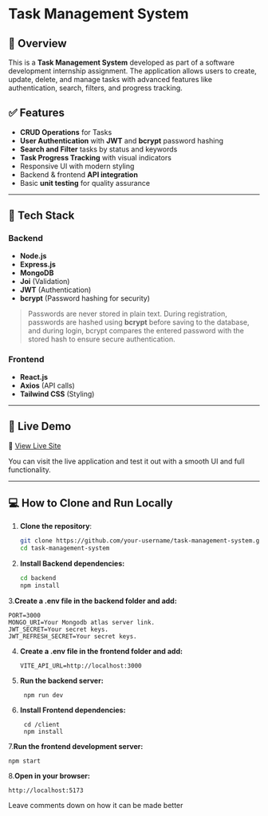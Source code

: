 # Task Management System

## 📌 Overview

This is a **Task Management System** developed as part of a software development internship assignment. The application allows users to create, update, delete, and manage tasks with advanced features like authentication, search, filters, and progress tracking.

## ✅ Features

- **CRUD Operations** for Tasks  
- **User Authentication** with **JWT** and **bcrypt** password hashing  
- **Search and Filter** tasks by status and keywords  
- **Task Progress Tracking** with visual indicators  
- Responsive UI with modern styling  
- Backend & frontend **API integration**  
- Basic **unit testing** for quality assurance  

---

## 🧰 Tech Stack

### Backend
- **Node.js**  
- **Express.js**  
- **MongoDB**  
- **Joi** (Validation)  
- **JWT** (Authentication)  
- **bcrypt** (Password hashing for security)

> Passwords are never stored in plain text. During registration, passwords are hashed using **bcrypt** before saving to the database, and during login, bcrypt compares the entered password with the stored hash to ensure secure authentication.

### Frontend
- **React.js**  
- **Axios** (API calls)  
- **Tailwind CSS** (Styling)

---

## 🚀 Live Demo

🔗 [View Live Site](https://tf-task-management-system.netlify.app)

You can visit the live application and test it out with a smooth UI and full functionality.

---

## 💻 How to Clone and Run Locally

1. **Clone the repository**:

   ```bash
   git clone https://github.com/your-username/task-management-system.git
   cd task-management-system
2. **Install Backend dependencies:**

     ```bash
    cd backend
    npm install
3.**Create a .env file in the backend folder and add:**

    PORT=3000
    MONGO_URI=Your Mongodb atlas server link.
    JWT_SECRET=Your secret keys.
    JWT_REFRESH_SECRET=Your secret keys.
4. **Create a .env file in the frontend folder and add:**
   
       VITE_API_URL=http://localhost:3000
5. **Run the backend server:**

        npm run dev
6. **Install Frontend dependencies:**

        cd /client
        npm install
7.**Run the frontend development server:**
   
    npm start
8.**Open in your browser:**

    http://localhost:5173

  Leave comments down on how it can be made better
